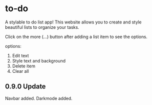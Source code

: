 # to-do
A stylable to do list app!
This website allows you to create and style beautiful lists to organize your tasks.

Click on the more (...) button after adding a list item to see the options.

options:

1. Edit text
2. Style text and background
3. Delete item
4. Clear all

0.9.0 Update
-
Navbar added. Darkmode added.
